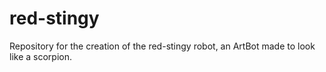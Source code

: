 # red-stingy
Repository for the creation of the red-stingy robot, an ArtBot made to look like a scorpion.
